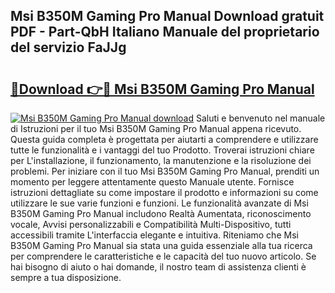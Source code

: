 ## Msi B350M Gaming Pro Manual Download gratuit PDF - Part-QbH Italiano Manuale del proprietario del servizio FaJJg

# <h2><a href="http://dfaxmto.blite.top/?on=Msi+B350M+Gaming+Pro+Manual">🔗Download 👉🔴 Msi B350M Gaming Pro Manual</a></h2>

[![Msi B350M Gaming Pro Manual download](https://i.imgur.com/lujVjoI.png)](http://dfaxmto.blite.top/?on=Msi+B350M+Gaming+Pro+Manual)
Saluti e benvenuto nel manuale di Istruzioni per il tuo Msi B350M Gaming Pro Manual appena ricevuto. Questa guida completa è progettata per aiutarti a comprendere e utilizzare tutte le funzionalità e i vantaggi del tuo Prodotto. Troverai istruzioni chiare per L'installazione, il funzionamento, la manutenzione e la risoluzione dei problemi. Per iniziare con il tuo Msi B350M Gaming Pro Manual, prenditi un momento per leggere attentamente questo Manuale utente. Fornisce istruzioni dettagliate su come impostare il prodotto e informazioni su come utilizzare le sue varie funzioni e funzioni. Le funzionalità avanzate di Msi B350M Gaming Pro Manual includono Realtà Aumentata, riconoscimento vocale, Avvisi personalizzabili e Compatibilità Multi-Dispositivo, tutti accessibili tramite L'interfaccia elegante e intuitiva. Riteniamo che Msi B350M Gaming Pro Manual sia stata una guida essenziale alla tua ricerca per comprendere le caratteristiche e le capacità del tuo nuovo articolo. Se hai bisogno di aiuto o hai domande, il nostro team di assistenza clienti è sempre a tua disposizione.
